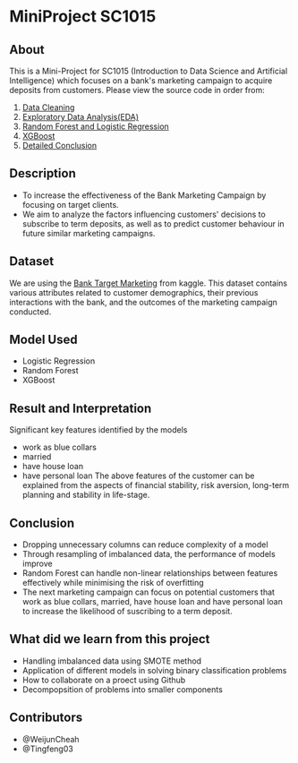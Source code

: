 # MiniProject SC1015

## About
This is a Mini-Project for SC1015 (Introduction to Data Science and Artificial Intelligence) which focuses on a bank's marketing campaign to acquire deposits from customers. Please view the source code in order from:

1. [Data Cleaning](https://github.com/WeijunCheah/MiniProject/blob/main/1.%20CleanedDataset.ipynb)
2. [Exploratory Data Analysis(EDA)](https://github.com/WeijunCheah/MiniProject/blob/main/2.%20EDA.ipynb)
3. [Random Forest and Logistic Regression](https://github.com/WeijunCheah/MiniProject/blob/main/3.%20RF_LogR.ipynb)
4. [XGBoost](https://github.com/WeijunCheah/MiniProject/blob/main/4.%20XGBoost.ipynb)
5. [Detailed Conclusion](https://github.com/WeijunCheah/MiniProject/blob/main/5.%20Comparison%20%26%20Conclusion.ipynb)

## Description
- To increase the effectiveness of the Bank Marketing Campaign by focusing on target clients.
- We aim to analyze the factors influencing customers' decisions to subscribe to term deposits, as well as to predict customer behaviour in future similar marketing campaigns.

## Dataset
We are using the [Bank Target Marketing](https://www.kaggle.com/datasets/seanangelonathanael/bank-target-marketing/data) from kaggle. This dataset contains various attributes related to customer demographics, their previous interactions with the bank, and the outcomes of the marketing campaign conducted.
  
## Model Used
- Logistic Regression
- Random Forest
- XGBoost

## Result and Interpretation
Significant key features identified by the models
- work as blue collars
- married
- have house loan
- have personal loan
The above features of the customer can be explained from the aspects of financial stability, risk aversion, long-term planning and stability in life-stage.

## Conclusion
- Dropping unnecessary columns can reduce complexity of a model
- Through resampling of imbalanced data, the performance of models improve
- Random Forest can handle non-linear relationships between features effectively while minimising the risk of overfitting
- The next marketing campaign can focus on potential customers that work as blue collars, married, have house loan and have personal loan to increase the likelihood of suscribing to a term deposit.

## What did we learn from this project
- Handling imbalanced data using SMOTE method
- Application of different models in solving binary classification problems
- How to collaborate on a proect using Github
- Decompopsition of problems into smaller components

## Contributors
- @WeijunCheah
- @Tingfeng03


